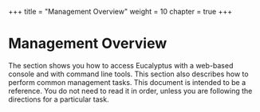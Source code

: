 +++
title = "Management Overview"
weight = 10
chapter = true
+++


# Management Overview
The section shows you how to access Eucalyptus with a web-based console and with command line tools. This section also describes how to perform common management tasks. This document is intended to be a reference. You do not need to read it in order, unless you are following the directions for a particular task. 



